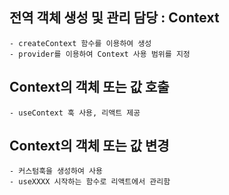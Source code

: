 ## 전역 객체 생성 및 관리 담당 : Context
    - createContext 함수를 이용하여 생성
    - provider를 이용하여 Context 사용 범위를 지정

## Context의 객체 또는 값 호출
    - useContext 훅 사용, 리액트 제공

## Context의 객체 또는 값 변경
    - 커스텀훅을 생성하여 사용
    - useXXXX 시작하는 함수로 리액트에서 관리함